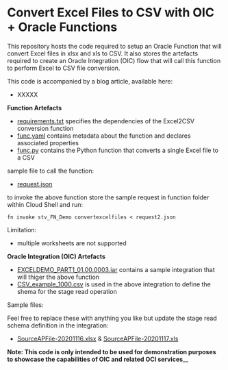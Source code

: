 # Convert Excel Files to CSV with OIC + Oracle Functions

This repository hosts the code required to setup an Oracle Function that will convert Excel files in xlsx and xls to CSV. It also stores the artefacts required to create an Oracle Integration (OIC) flow that will call this function to perform Excel to CSV file conversion. 

This code is accompanied by a blog article, available here: 
- XXXXX

**Function Artefacts**

- [requirements.txt](requirements.txt) specifies the dependencies of the Excel2CSV conversion function
- [func.yaml](func.yaml) contains metadata about the function and declares associated properties
- [func.py](func.py) contains the Python function that converts a single Excel file to a CSV

sample file to call the function:
- [request.json](request.json)

to invoke the above function store the sample request in function folder within Cloud Shell and run:

  `fn invoke stv_FN_Demo convertexcelfiles < request2.json`
  
 Limitation: 
 - multiple worksheets are not supported

**Oracle Integration (OIC) Artefacts**

- [EXCELDEMO_PART1_01.00.0003.iar](EXCELDEMO_PART1_01.00.0003.iar) contains a sample integration that will thiger the above function 
- [CSV_example_1000.csv](CSV_example_1000.csv) is used in the above integration to define the shema for the stage read operation

Sample files: 

Feel free to replace these with anything you like but update the stage read schema definition in the integration:
- [SourceAPFile-20201116.xlsx](SourceAPFile-20201116.xlsx) & [SourceAPFile-20201117.xls](SourceAPFile-20201117.xls)


**Note: This code is only intended to be used for demonstration purposes to showcase the capabilities of OIC and related OCI services**__
